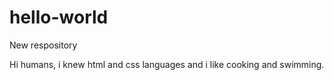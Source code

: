 # hello-world
New respository

Hi humans, i knew html and css languages and i like cooking and swimming.
